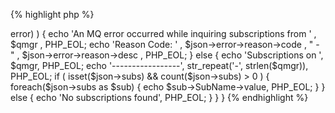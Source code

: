 {% highlight php %}
<?php
/*
 * This sample will show all subscriptions from a queuemanager.
 * MQWeb runs on localhost and is listening on port 8081. 
 */
if ( count($argv) < 2 ) {
	echo 'Please pass a queuemanager name as argument', PHP_EOL;
	exit;
}

$qmgr = $argv[1];

$url = 'http://localhost:8081/api/sub/inquire/' . $qmgr . '/*';

$curl = curl_init();
curl_setopt($curl, CURLOPT_URL, $url);
curl_setopt($curl, CURLOPT_RETURNTRANSFER, 1);

if ( ($response = curl_exec($curl)) === false )	{
	$err = curl_error($curl);
	echo 'An HTTP error occurred while getting subscription information from '
		, $qmgr
		, ': '
		, $err
		, PHP_EOL;
}
else {
	$json = json_decode($response);
	// When there is an error object returned, something went wrong with
	// the WebSphere MQ command.
	if ( isset($json->error) ) {
		echo 'An MQ error occurred while inquiring subscriptions from '
			, $qmgr
			, PHP_EOL;
		echo 'Reason Code: '
			,	$json->error->reason->code
			, " - "
			, $json->error->reason->desc
			, PHP_EOL;
	}
	else {
		echo 'Subscriptions on ', $qmgr, PHP_EOL;
		echo '-----------------', str_repeat('-', strlen($qmgr)), PHP_EOL;
		if ( isset($json->subs) && count($json->subs) > 0 ) {
			foreach($json->subs as $sub)
			{
				echo $sub->SubName->value, PHP_EOL;
			}
		}
		else
		{
			echo 'No subscriptions found', PHP_EOL;
		}
	}
}
{% endhighlight %}
